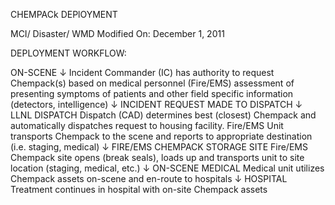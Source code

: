 CHEMPACk DEPlOYMENT

MCI/ Disaster/ WMD
Modified On: December 1, 2011

DEPLOYMENT WORKFLOW:

ON-SCENE
↓
Incident Commander (IC) has authority to request Chempack(s) based on medical personnel (Fire/EMS) assessment of presenting symptoms of patients and other field specific information (detectors, intelligence)
↓
INCIDENT REQUEST MADE TO DISPATCH
↓
LLNL DISPATCH
Dispatch (CAD) determines best (closest) Chempack and automatically dispatches request to housing facility. Fire/EMS Unit transports Chempack to the scene and reports to appropriate destination (i.e. staging, medical)
↓
FIRE/EMS CHEMPACK STORAGE SITE
Fire/EMS Chempack site opens (break seals), loads up and transports unit to site location (staging, medical, etc.)
↓
ON-SCENE MEDICAL
Medical unit utilizes Chempack assets on-scene and en-route to hospitals
↓
HOSPITAL
Treatment continues in hospital with on-site Chempack assets

